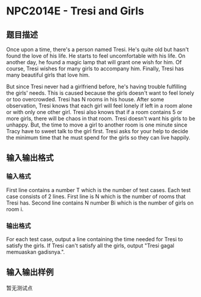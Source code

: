 # NPC2014E - Tresi and Girls

## 题目描述

Once upon a time, there's a person named Tresi. He's quite old but hasn't found the love of his life. He starts to feel uncomfortable with his life. On another day, he found a magic lamp that will grant one wish for him. Of course, Tresi wishes for many girls to accompany him. Finally, Tresi has many beautiful girls that love him.

But since Tresi never had a girlfriend before, he's having trouble fulfilling the girls' needs. This is caused because the girls doesn't want to feel lonely or too overcrowded. Tresi has N rooms in his house. After some observation, Tresi knows that each girl will feel lonely if left in a room alone or with only one other girl. Tresi also knows that if a room contains 5 or more girls, there will be chaos in that room. Tresi doesn't want his girls to be unhappy. But, the time to move a girl to another room is one minute since Tracy have to sweet talk to the girl first. Tresi asks for your help to decide the minimum time that he must spend for the girls so they can live happily.

## 输入输出格式

### 输入格式

First line contains a number T which is the number of test cases. Each test case consists of 2 lines. First line is N which is the number of rooms that Tresi has. Second line contains N number Bi which is the number of girls on room i.

### 输出格式

For each test case, output a line containing the time needed for Tresi to satisfy the girls. If Tresi can't satisfy all the girls, output "Tresi gagal memuaskan gadisnya.".

## 输入输出样例

暂无测试点

